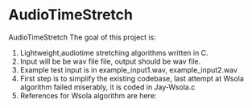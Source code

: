 # AudioTimeStretch
AudioTimeStretch
The goal of this project is:
 1. Lightweight,audiotime stretching algorithms written in C.
 2. Input will be be wav file file, output should be wav file.
 3. Example test input is in example_input1.wav, example_input2.wav
 4. First step is to simplify the existing codebase, last attempt at Wsola algorithm failed miserably, it is coded in Jay-Wsola.c
 5. References for Wsola algorithm are here: 
